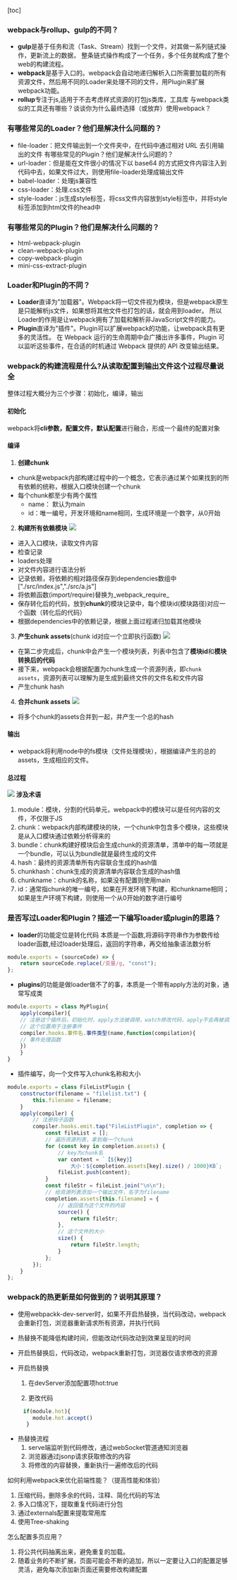 [toc]
### webpack与rollup、gulp的不同？
- **gulp**是基于任务和流（Task、Stream）找到一个文件，对其做一系列链式操作，更新流上的数据， 整条链式操作构成了一个任务，多个任务就构成了整个web的构建流程。
- **webpack**是基于入口的。webpack会自动地递归解析入口所需要加载的所有资源文件，然后用不同的Loader来处理不同的文件，用Plugin来扩展webpack功能。
- **rollup**专注于js,适用于不去考虑样式资源的打包js类库，工具库
与webpack类似的工具还有哪些？谈谈你为什么最终选择（或放弃）使用webpack？

### 有哪些常见的Loader？他们是解决什么问题的？
- file-loader：把文件输出到一个文件夹中，在代码中通过相对 URL 去引用输出的文件
有哪些常见的Plugin？他们是解决什么问题的？
- url-loader：但是能在文件很小的情况下以 base64 的方式把文件内容注入到代码中去，如果文件过大，则使用file-loader处理成输出文件
- babel-loader：处理js兼容性
- css-loader：处理.css文件
- style-loader：js生成style标签，将css文件内容放到style标签中，并将style标签添加到html文件的head中
### 有哪些常见的Plugin？他们是解决什么问题的？
- html-webpack-plugin
- clean-webpack-plugin
- copy-webpack-plugin
- mini-css-extract-plugin
### Loader和Plugin的不同？
- **Loader**直译为"加载器"。Webpack将一切文件视为模块，但是webpack原生是只能解析js文件，如果想将其他文件也打包的话，就会用到loader。 所以Loader的作用是让webpack拥有了加载和解析非JavaScript文件的能力。
- **Plugin**直译为"插件"。Plugin可以扩展webpack的功能，让webpack具有更多的灵活性。 在 Webpack 运行的生命周期中会广播出许多事件，Plugin 可以监听这些事件，在合适的时机通过 Webpack 提供的 API 改变输出结果。

### webpack的构建流程是什么?从读取配置到输出文件这个过程尽量说全
整体过程大概分为三个步骤：初始化，编译，输出
#### 初始化
webpack将**cli参数，配置文件，默认配置**进行融合，形成一个最终的配置对象
#### 编译
1. **创建chunk**
- chunk是webpack内部构建过程中的一个概念，它表示通过某个如果找到的所有依赖的统称，根据入口模块创建一个chunk
- 每个chunk都至少有两个属性
	- name： 默认为main
	- id：唯一编号，开发环境和name相同，生成环境是一个数字，从0开始
2. **构建所有依赖模块**
![](assets/2020-01-13-09-35-44.png)
- 进入入口模块，读取文件内容
- 检查记录
- loaders处理
- 对文件内容进行语法分析
- 记录依赖，将依赖的相对路径保存到dependencies数组中["./src/index.js","./src/a.js"]
- 将依赖函数(import/require)替换为_webpack_require_
- 保存转化后的代码，放到**chunk**的模块记录中，每个模块id(模块路径)对应一个函数（转化后的代码）
- 根据dependencies中的依赖记录，根据上面过程递归加载其他模块
3. **产生chunk assets**(chunk id对应一个立即执行函数)
![](assets/2020-01-09-12-39-16.png)
- 在第二步完成后，chunk中会产生一个模块列表，列表中包含了**模块id**和**模块转换后的代码**
- 接下来，webpack会根据配置为chunk生成一个资源列表，即```chunk assets```，资源列表可以理解为是生成到最终文件的文件名和文件内容
- 产生chunk hash
4. **合并chunk assets**
![](assets/2020-01-09-12-47-43.png)
- 将多个chunk的assets合并到一起，并产生一个总的hash
#### 输出
- webpack将利用node中的fs模块（文件处理模块），根据编译产生的总的assets，生成相应的文件。
#### 总过程
![](assets/2020-01-09-15-51-07.png)
**涉及术语**

1. module：模块，分割的代码单元，webpack中的模块可以是任何内容的文件，不仅限于JS
2. chunk：webpack内部构建模块的块，一个chunk中包含多个模块，这些模块是从入口模块通过依赖分析得来的
3. bundle：chunk构建好模块后会生成chunk的资源清单，清单中的每一项就是一个bundle，可以认为bundle就是最终生成的文件
4. hash：最终的资源清单所有内容联合生成的hash值
5. chunkhash：chunk生成的资源清单内容联合生成的hash值
6. chunkname：chunk的名称，如果没有配置则使用main
7. id：通常指chunk的唯一编号，如果在开发环境下构建，和chunkname相同；如果是生产环境下构建，则使用一个从0开始的数字进行编号
### 是否写过Loader和Plugin？描述一下编写loader或plugin的思路？

- **loader**的功能定位是转化代码
本质是一个函数,将源码字符串作为参数传给loader函数,经过loader处理后，返回的字符串，再交给抽象语法数分析
```js
module.exports = (sourceCode) => {
    return sourceCode.replace(/变量/g, "const");
}; 
```
- **plugins**的功能是做loader做不了的事，本质是一个带有apply方法的对象，通常写成类 

```js
module.exports = class MyPlugin{
	apply(compiler){
	// 注册这个插件后，初始化时，apply方法被调用，watch修改代码，apply不会再被调用
	// 这个位置用于注册事件
	compiler.hooks.事件名.事件类型(name,function(compilation){
	// 事件处理函数
	})
	}
}
```
- 插件编写，向一个文件写入chunk名称和大小
```js
module.exports = class FileListPlugin {
    constructor(filename = "filelist.txt") {
        this.filename = filename;
    }
    apply(compiler) {
        // 注册钩子函数
        compiler.hooks.emit.tap("FileListPlugin", completion => {
            const fileList = [];
            // 遍历资源列表，拿到每一个chunk
            for (const key in completion.assets) {
                // key为chunk名
                var content = `【${key}】
                    大小：${completion.assets[key].size() / 1000}KB`;
                fileList.push(content);
            }
            const fileStr = fileList.join("\n\n");
            // 给资源列表添加一个输出文件，名字为filename
            completion.assets[this.filename] = {
                // 返回值为这个文件的内容
                source() {
                    return fileStr;
                },
                // 这个文件的大小
                size() {
                    return fileStr.length;
                }
            };
        });
    }
};
```

### webpack的热更新是如何做到的？说明其原理？

- 使用webpackk-dev-server时，如果不开启热替换，当代码改动，webpack会重新打包，浏览器重新请求所有资源，并执行代码
- 热替换不能降低构建时间，但能改动代码改动到效果呈现的时间
- 开启热替换后，代码改动，webpack重新打包，浏览器仅请求修改的资源

- 开启热替换

   1. 在devServer添加配置项hot:true

   2. 更改代码

```js
     if(module.hot){
      	module.hot.accept()
      }
```
- 热替换流程
	1. serve端监听到代码修改，通过webSocket管道通知浏览器
	2. 浏览器通过jsonp请求获取修改的内容
	3. 将修改的内容替换，重新执行一遍修改后的代码

如何利用webpack来优化前端性能？（提高性能和体验）
1. 压缩代码，删除多余的代码，注释、简化代码的写法
2. 多入口情况下，提取重复代码进行分包
3. 通过externals配置来提取常用库
4. 使用Tree-shaking

怎么配置多页应用？
1. 将公共代码抽离出来，避免重复的加载。
2. 随着业务的不断扩展，页面可能会不断的追加，所以一定要让入口的配置足够灵活，避免每次添加新页面还需要修改构建配置



